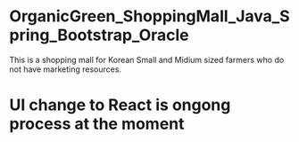 # OrganicGreen_ShoppingMall_Java_Spring_Bootstrap_Oracle
This is a shopping mall for Korean Small and Midium sized farmers who do not have marketing resources. 

# UI change to React is ongong process at the moment
